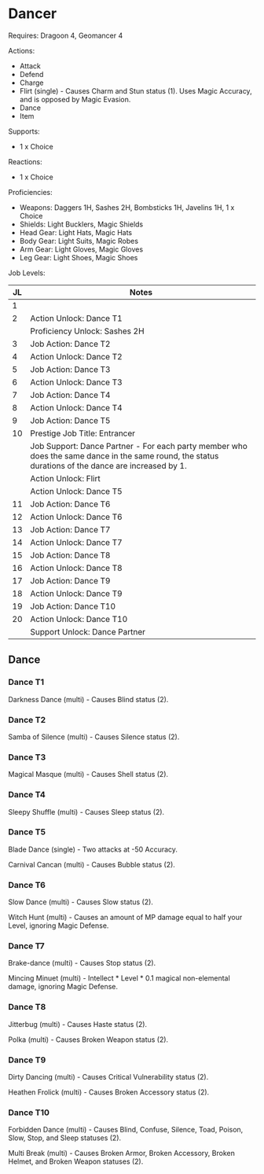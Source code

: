 # Dancer

Requires: Dragoon 4, Geomancer 4

Actions:

- Attack
- Defend
- Charge
- Flirt (single) - Causes Charm and Stun status (1). Uses Magic Accuracy, and is opposed by Magic Evasion.
- Dance
- Item

Supports:

- 1 x Choice

Reactions:

- 1 x Choice

Proficiencies:

- Weapons: Daggers 1H, Sashes 2H, Bombsticks 1H, Javelins 1H, 1 x Choice
- Shields: Light Bucklers, Magic Shields
- Head Gear: Light Hats, Magic Hats
- Body Gear: Light Suits, Magic Robes
- Arm Gear: Light Gloves, Magic Gloves
- Leg Gear: Light Shoes, Magic Shoes

Job Levels:

| JL | Notes |
| --- | --- |
| 1 | 
| 2 | Action Unlock: Dance T1
|   | Proficiency Unlock: Sashes 2H
| 3 | Job Action: Dance T2
| 4 | Action Unlock: Dance T2
| 5 | Job Action: Dance T3
| 6 | Action Unlock: Dance T3
| 7 | Job Action: Dance T4
| 8 | Action Unlock: Dance T4
| 9 | Job Action: Dance T5
| 10 | Prestige Job Title: Entrancer
|    | Job Support: Dance Partner - For each party member who does the same dance in the same round, the status durations of the dance are increased by 1.
|    | Action Unlock: Flirt
|    | Action Unlock: Dance T5
| 11 | Job Action: Dance T6
| 12 | Action Unlock: Dance T6
| 13 | Job Action: Dance T7
| 14 | Action Unlock: Dance T7
| 15 | Job Action: Dance T8
| 16 | Action Unlock: Dance T8
| 17 | Job Action: Dance T9
| 18 | Action Unlock: Dance T9
| 19 | Job Action: Dance T10
| 20 | Action Unlock: Dance T10
|    | Support Unlock: Dance Partner

## Dance

### Dance T1

Darkness Dance (multi) - Causes Blind status (2).

### Dance T2

Samba of Silence (multi) - Causes Silence status (2).

### Dance T3

Magical Masque (multi) - Causes Shell status (2).

### Dance T4

Sleepy Shuffle (multi) - Causes Sleep status (2).

### Dance T5

Blade Dance (single) - Two attacks at -50 Accuracy.

Carnival Cancan (multi) - Causes Bubble status (2).

### Dance T6

Slow Dance (multi) - Causes Slow status (2).

Witch Hunt (multi) - Causes an amount of MP damage equal to half your Level, ignoring Magic Defense.

### Dance T7

Brake-dance (multi) - Causes Stop status (2).

Mincing Minuet (multi) - Intellect * Level * 0.1 magical non-elemental damage, ignoring Magic Defense.

### Dance T8

Jitterbug (multi) - Causes Haste status (2).

Polka (multi) - Causes Broken Weapon status (2).

### Dance T9

Dirty Dancing (multi) - Causes Critical Vulnerability status (2).

Heathen Frolick (multi) - Causes Broken Accessory status (2).

### Dance T10

Forbidden Dance (multi) - Causes Blind, Confuse, Silence, Toad, Poison, Slow, Stop, and Sleep statuses (2).

Multi Break (multi) - Causes Broken Armor, Broken Accessory, Broken Helmet, and Broken Weapon statuses (2).
